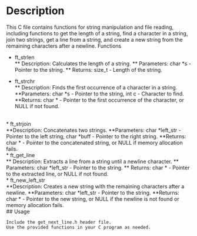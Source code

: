 # Description

This C file contains functions for string manipulation and file reading, including functions to get the length of a string, find a character in a string, join two strings, get a line from a string, and create a new string from the remaining characters after a newline.
Functions

  * ft_strlen <br>
       ** Description: Calculates the length of a string.
       ** Parameters: char *s - Pointer to the string.
       ** Returns: size_t - Length of the string.

   * ft_strchr <br>
       ** Description: Finds the first occurrence of a character in a string.
       **Parameters: char *s - Pointer to the string, int c - Character to find.
       **Returns: char * - Pointer to the first occurrence of the character, or NULL if not found.
<br>
   * ft_strjoin <br>
       **Description: Concatenates two strings.
       **Parameters: char *left_str - Pointer to the left string, char *buff - Pointer to the right string.
       **Returns: char * - Pointer to the concatenated string, or NULL if memory allocation fails.
<br>
   * ft_get_line <br>
       ** Description: Extracts a line from a string until a newline character.
       ** Parameters: char *left_str - Pointer to the string.
       ** Returns: char * - Pointer to the extracted line, or NULL if not found.
<br>
   * ft_new_left_str <br>
       **Description: Creates a new string with the remaining characters after a newline.
       **Parameters: char *left_str - Pointer to the string.
       **Returns: char * - Pointer to the new string, or NULL if the newline is not found or memory allocation fails.
<br>
## Usage

    Include the get_next_line.h header file.
    Use the provided functions in your C program as needed.
